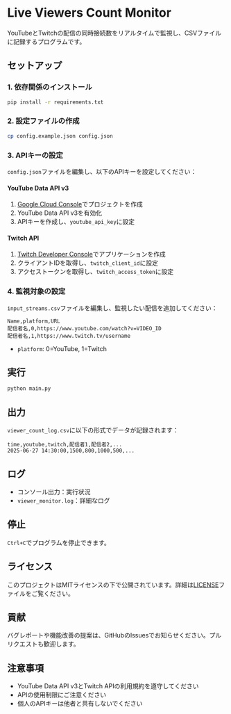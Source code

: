 # Live Viewers Count Monitor

YouTubeとTwitchの配信の同時接続数をリアルタイムで監視し、CSVファイルに記録するプログラムです。

## セットアップ

### 1. 依存関係のインストール
```bash
pip install -r requirements.txt
```

### 2. 設定ファイルの作成
```bash
cp config.example.json config.json
```

### 3. APIキーの設定
`config.json`ファイルを編集し、以下のAPIキーを設定してください：

#### YouTube Data API v3
1. [Google Cloud Console](https://console.cloud.google.com/)でプロジェクトを作成
2. YouTube Data API v3を有効化
3. APIキーを作成し、`youtube_api_key`に設定

#### Twitch API
1. [Twitch Developer Console](https://dev.twitch.tv/console)でアプリケーションを作成
2. クライアントIDを取得し、`twitch_client_id`に設定
3. アクセストークンを取得し、`twitch_access_token`に設定

### 4. 監視対象の設定
`input_streams.csv`ファイルを編集し、監視したい配信を追加してください：

```csv
Name,platform,URL
配信者名,0,https://www.youtube.com/watch?v=VIDEO_ID
配信者名,1,https://www.twitch.tv/username
```

- `platform`: 0=YouTube, 1=Twitch

## 実行

```bash
python main.py
```

## 出力

`viewer_count_log.csv`に以下の形式でデータが記録されます：

```csv
time,youtube,twitch,配信者1,配信者2,...
2025-06-27 14:30:00,1500,800,1000,500,...
```

## ログ

- コンソール出力：実行状況
- `viewer_monitor.log`：詳細なログ

## 停止

`Ctrl+C`でプログラムを停止できます。

## ライセンス

このプロジェクトはMITライセンスの下で公開されています。詳細は[LICENSE](LICENSE)ファイルをご覧ください。

## 貢献

バグレポートや機能改善の提案は、GitHubのIssuesでお知らせください。プルリクエストも歓迎します。

## 注意事項

- YouTube Data API v3とTwitch APIの利用規約を遵守してください
- APIの使用制限にご注意ください
- 個人のAPIキーは他者と共有しないでください
